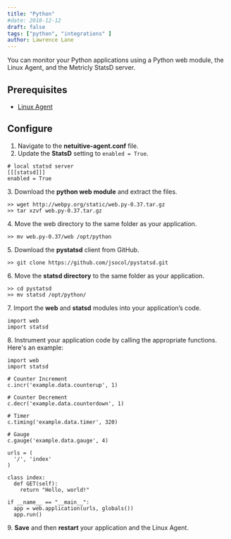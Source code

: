 ```yaml
---
title: "Python"
#date: 2018-12-12
draft: false
tags: ["python", "integrations" ]
author: Lawrence Lane
---
```

You can monitor your Python applications using a Python web module, the Linux Agent, and the Metricly StatsD server.

## Prerequisites
- [Linux Agent][1]

## Configure

1. Navigate to the **netuitive-agent.conf** file.
2. Update the **StatsD** setting to `enabled = True`.

```
# local statsd server
[[[statsd]]]
enabled = True
```
3\. Download the **python web module** and extract the files.

```
>> wget http://webpy.org/static/web.py-0.37.tar.gz
>> tar xzvf web.py-0.37.tar.gz
```
4\. Move the web directory to the same folder as your application.

```
>> mv web.py-0.37/web /opt/python
```

5\. Download the **pystatsd** client from GitHub.

```
>> git clone https://github.com/jsocol/pystatsd.git
```

6\. Move the **statsd directory** to the same folder as your application.

```
>> cd pystatsd
>> mv statsd /opt/python/
```

7\. Import the **web** and **statsd** modules into your application’s code.

```
import web
import statsd
```

8\. Instrument your application code by calling the appropriate functions. Here's an example:

```
import web
import statsd

# Counter Increment
c.incr('example.data.counterup', 1)

# Counter Decrement
c.decr('example.data.counterdown', 1)

# Timer
c.timing('example.data.timer', 320)

# Gauge
c.gauge('example.data.gauge', 4)

urls = (
  '/', 'index'
)

class index:
  def GET(self):
    return "Hello, world!"

if __name__ == "__main__":
  app = web.application(urls, globals())
  app.run()
```
9\. **Save** and then **restart** your application and the Linux Agent.


[1]: /integrations/agents/linux-agent

